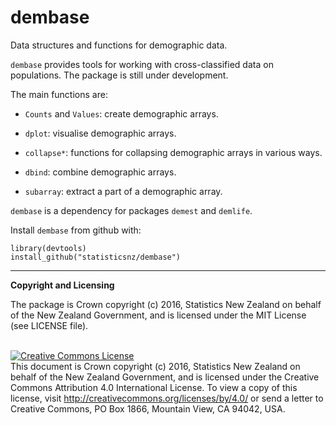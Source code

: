 
# dembase

Data structures and functions for demographic data.

`dembase` provides tools for working with cross-classified data on populations.  The package is still under development.

The main functions are:

* `Counts` and `Values`: create demographic arrays.

* `dplot`: visualise demographic arrays.

* `collapse*`: functions for collapsing demographic arrays in various ways.

* `dbind`: combine demographic arrays.

* `subarray`: extract a part of a demographic array.


`dembase` is a dependency for packages `demest` and `demlife`.

Install `dembase` from github with:
```{r, echo = FALSE}
library(devtools)
install_github("statisticsnz/dembase")
```

---
__Copyright and Licensing__

The package is Crown copyright (c) 2016, Statistics New Zealand on behalf of the New Zealand Government, and is licensed under the MIT License (see LICENSE file).

<br /><a rel="license" href="http://creativecommons.org/licenses/by/4.0/"><img alt="Creative Commons License" style="border-width:0" src="https://i.creativecommons.org/l/by/4.0/88x31.png" /></a><br />This document is Crown copyright (c) 2016, Statistics New Zealand on behalf of the New Zealand Government, and is licensed under the Creative Commons Attribution 4.0 International License. To view a copy of this license, visit http://creativecommons.org/licenses/by/4.0/ or send a letter to Creative Commons, PO Box 1866, Mountain View, CA 94042, USA.
